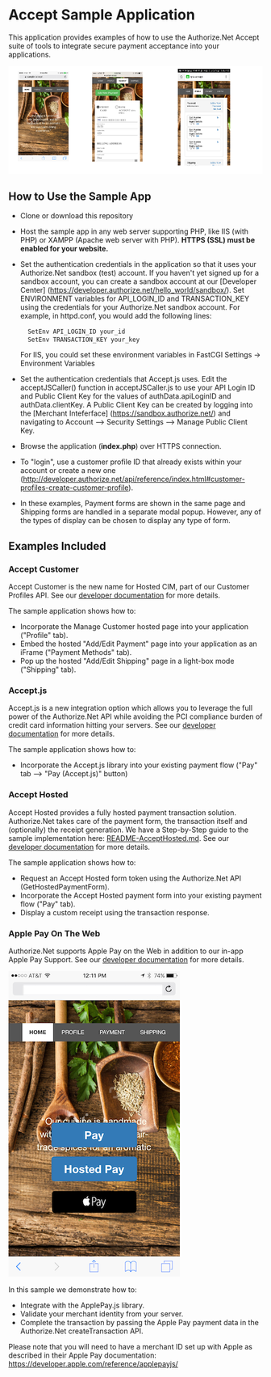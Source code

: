 # Accept Sample Application
This application provides examples of how to use the Authorize.Net Accept suite of tools to integrate secure payment acceptance into your applications.

![Accept Screenshots](screenshots/AcceptTrioScreenShots.png "Screenshots showing the Accept hosted forms.")

## How to Use the Sample App

+ Clone or download this repository
+ Host the sample app in any web server supporting PHP, like IIS (with PHP) or XAMPP (Apache web server with PHP). __HTTPS (SSL) must be enabled for your website.__
+ Set the authentication credentials in the application so that it uses your Authorize.Net sandbox (test) account. If you haven't yet signed up for a sandbox account, you can create a sandbox account at our [Developer Center] (https://developer.authorize.net/hello_world/sandbox/). Set ENVIRONMENT variables for API_LOGIN_ID and TRANSACTION_KEY using the credentials for your Authorize.Net sandbox account. For example, in httpd.conf, you would add the following lines:

        SetEnv API_LOGIN_ID your_id
        SetEnv TRANSACTION_KEY your_key  

  For IIS, you could set these environment variables in FastCGI Settings -> Environment Variables
+ Set the authentication credentials that Accept.js uses. Edit the acceptJSCaller() function in acceptJSCaller.js to use your API Login ID and Public Client Key for the values of authData.apiLoginID and authData.clientKey. A Public Client Key can be created by logging into the [Merchant Inteferface] (https://sandbox.authorize.net/) and navigating to Account --> Security Settings --> Manage Public Client Key.
+ Browse the application (**index.php**) over HTTPS connection.
+ To "login", use a customer profile ID that already exists within your account or create a new one (http://developer.authorize.net/api/reference/index.html#customer-profiles-create-customer-profile).
+ In these examples, Payment forms are shown in the same page and Shipping forms are handled in a separate modal popup. However, any of the types of display can be chosen to display any type of form.

  
## Examples Included

### Accept Customer
Accept Customer is the new name for Hosted CIM, part of our Customer Profiles API. See our [developer documentation](http://developer.authorize.net/api/reference/features/customer_profiles.html) for more details.
  
The sample application shows how to:  

* Incorporate the Manage Customer hosted page into your application ("Profile" tab).  
* Embed the hosted "Add/Edit Payment" page into your application as an iFrame ("Payment Methods" tab).  
* Pop up the hosted "Add/Edit Shipping" page in a light-box mode ("Shipping" tab).  
  
  
### Accept.js
Accept.js is a new integration option which allows you to leverage the full power of the Authorize.Net API while avoiding the PCI compliance burden of credit card information hitting your servers. See our [developer documentation](http://developer.authorize.net/api/reference/features/acceptjs.html) for more details.  
  
The sample application shows how to:  
  
* Incorporate the Accept.js library into your existing payment flow ("Pay" tab --> "Pay (Accept.js)" button)  


### Accept Hosted
Accept Hosted provides a fully hosted payment transaction solution. Authorize.Net takes care of the payment form, the transaction itself and (optionally) the receipt generation.  We have a Step-by-Step guide to the sample implementation here: [README-AcceptHosted.md](README-AcceptHosted.md). See our [developer documentation](http://developer.authorize.net/api/reference/features/accept_hosted.html) for more details.

The sample application shows how to:  
  
*  Request an Accept Hosted form token using the Authorize.Net API (GetHostedPaymentForm).  
*  Incorporate the Accept Hosted payment form into your existing payment flow ("Pay" tab).  
*  Display a custom receipt using the transaction response.  
  

### Apple Pay On The Web
Authorize.Net supports Apple Pay on the Web in addition to our in-app Apple Pay Support. See our [developer documentation](http://developer.authorize.net/api/reference/features/in-app.html) for more details.   

![Apple Pay Screenshot](screenshots/apple-pay.png "Screenshots showing Apple Pay on the Web.")

In this sample we demonstrate how to:  

* Integrate with the ApplePay.js library.  
* Validate your merchant identity from your server.  
* Complete the transaction by passing the Apple Pay payment data in the Authorize.Net createTransaction API.  

Please note that you will need to have a merchant ID set up with Apple as described in their Apple Pay documentation: https://developer.apple.com/reference/applepayjs/


